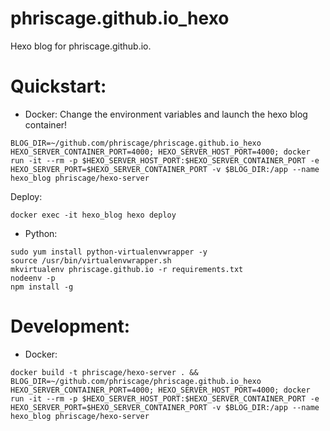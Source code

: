 phriscage.github.io_hexo
=====================

Hexo blog for phriscage.github.io.

Quickstart:
=====================
* Docker:
Change the environment variables and launch the hexo blog container!
```
BLOG_DIR=~/github.com/phriscage/phriscage.github.io_hexo HEXO_SERVER_CONTAINER_PORT=4000; HEXO_SERVER_HOST_PORT=4000; docker run -it --rm -p $HEXO_SERVER_HOST_PORT:$HEXO_SERVER_CONTAINER_PORT -e HEXO_SERVER_PORT=$HEXO_SERVER_CONTAINER_PORT -v $BLOG_DIR:/app --name hexo_blog phriscage/hexo-server
```
Deploy:
```
docker exec -it hexo_blog hexo deploy
```

* Python:
```
sudo yum install python-virtualenvwrapper -y
source /usr/bin/virtualenvwrapper.sh
mkvirtualenv phriscage.github.io -r requirements.txt
nodeenv -p
npm install -g
```


Development:
=====================
* Docker:
```
docker build -t phriscage/hexo-server . && BLOG_DIR=~/github.com/phriscage/phriscage.github.io_hexo HEXO_SERVER_CONTAINER_PORT=4000; HEXO_SERVER_HOST_PORT=4000; docker run -it --rm -p $HEXO_SERVER_HOST_PORT:$HEXO_SERVER_CONTAINER_PORT -e HEXO_SERVER_PORT=$HEXO_SERVER_CONTAINER_PORT -v $BLOG_DIR:/app --name hexo_blog phriscage/hexo-server
```
